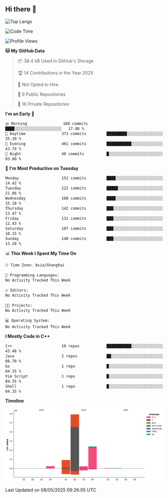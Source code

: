 ## Hi there 👋

  ![Top Langs](https://github-readme-stats.vercel.app/api/top-langs/?username=ScottZhang812)

<!--START_SECTION:waka-->
![Code Time](http://img.shields.io/badge/Code%20Time-0%20secs-blue)

![Profile Views](http://img.shields.io/badge/Profile%20Views-0-blue)

**🐱 My GitHub Data** 

> 📦 38.4 kB Used in GitHub's Storage 
 > 
> 🏆 14 Contributions in the Year 2025
 > 
> 🚫 Not Opted to Hire
 > 
> 📜 9 Public Repositories 
 > 
> 🔑 16 Private Repositories 
 > 
**I'm an Early 🐤** 

```text
🌞 Morning                180 commits         ████░░░░░░░░░░░░░░░░░░░░░   17.08 % 
🌆 Daytime                373 commits         █████████░░░░░░░░░░░░░░░░   35.39 % 
🌃 Evening                461 commits         ███████████░░░░░░░░░░░░░░   43.74 % 
🌙 Night                  40 commits          █░░░░░░░░░░░░░░░░░░░░░░░░   03.80 % 
```
📅 **I'm Most Productive on Tuesday** 

```text
Monday                   152 commits         ████░░░░░░░░░░░░░░░░░░░░░   14.42 % 
Tuesday                  222 commits         █████░░░░░░░░░░░░░░░░░░░░   21.06 % 
Wednesday                160 commits         ████░░░░░░░░░░░░░░░░░░░░░   15.18 % 
Thursday                 142 commits         ███░░░░░░░░░░░░░░░░░░░░░░   13.47 % 
Friday                   131 commits         ███░░░░░░░░░░░░░░░░░░░░░░   12.43 % 
Saturday                 107 commits         ███░░░░░░░░░░░░░░░░░░░░░░   10.15 % 
Sunday                   140 commits         ███░░░░░░░░░░░░░░░░░░░░░░   13.28 % 
```


📊 **This Week I Spent My Time On** 

```text
🕑︎ Time Zone: Asia/Shanghai

💬 Programming Languages: 
No Activity Tracked This Week

🔥 Editors: 
No Activity Tracked This Week

🐱‍💻 Projects: 
No Activity Tracked This Week

💻 Operating System: 
No Activity Tracked This Week
```

**I Mostly Code in C++** 

```text
C++                      10 repos            ███████████░░░░░░░░░░░░░░   43.48 % 
Java                     2 repos             ██░░░░░░░░░░░░░░░░░░░░░░░   08.70 % 
Go                       1 repo              █░░░░░░░░░░░░░░░░░░░░░░░░   04.35 % 
Vim Script               1 repo              █░░░░░░░░░░░░░░░░░░░░░░░░   04.35 % 
Shell                    1 repo              █░░░░░░░░░░░░░░░░░░░░░░░░   04.35 % 
```



**Timeline**

![Lines of Code chart](https://raw.githubusercontent.com/ScottZhang812/ScottZhang812/main/assets/bar_graph.png)


 Last Updated on 08/05/2025 09:26:05 UTC
<!--END_SECTION:waka-->


<!--
**ScottZhang812/ScottZhang812** is a ✨ _special_ ✨ repository because its `README.md` (this file) appears on your GitHub profile.

Here are some ideas to get you started:

- 🔭 I’m currently working on ...
- 🌱 I’m currently learning ...
- 👯 I’m looking to collaborate on ...
- 🤔 I’m looking for help with ...
- 💬 Ask me about ...
- 📫 How to reach me: ...
- 😄 Pronouns: ...
- ⚡ Fun fact: ...
-->
